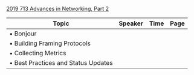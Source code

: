 
[2019 713 Advances in Networking, Part 2](https://developer.apple.com/videos/play/wwdc2019/713/)


Topic|Speaker|Time|Page
--|--|--|--
• Bonjour|
• Building Framing Protocols|
• Collecting Metrics|
• Best Practices and Status Updates|




